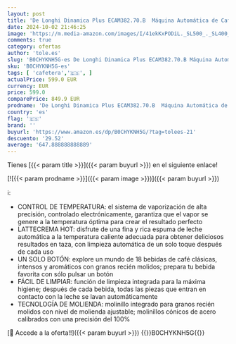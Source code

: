 ```yaml
---
layout: post
title: 'De Longhi Dinamica Plus ECAM382.70.B  Máquina Automática de Café en Grano  Máquina Cappuccino con LatteCrema Hot  Cafetera Espresso  Taza con 18 Recetas  Pantalla TFT 3 5    1450W  Negro'
date: 2024-10-02 21:46:25
image: 'https://m.media-amazon.com/images/I/41ekKxPODiL._SL500_._SL400_.jpg'
comments: true
category: ofertas
author: 'tole.es'
slug: 'B0CHYKNH5G-es De Longhi Dinamica Plus ECAM382.70.B Máquina Automática de...'
sku: 'B0CHYKNH5G-es'
tags: [ 'cafetera','🇪🇸', ]
actualPrice: 599.0 EUR
currency: EUR
price: 599.0
comparePrice: 849.9 EUR
prodname: 'De Longhi Dinamica Plus ECAM382.70.B  Máquina Automática de Café en Grano  Máquina Cappuccino con LatteCrema Hot  Cafetera Espresso  Taza con 18 Recetas  Pantalla TFT 3 5    1450W  Negro'
country: 'es'
flag: '🇪🇸'
brand: ''
buyurl: 'https://www.amazon.es/dp/B0CHYKNH5G/?tag=tolees-21'
descuento: '29.52'
average: '647.888888888889'
---
```


Tienes [{{< param title >}}]({{< param buyurl >}}) en el siguiente enlace!

[![{{< param prodname >}}]({{< param image >}})]({{< param buyurl >}})

ℹ️:

- CONTROL DE TEMPERATURA: el sistema de vaporización de alta precisión, controlado electrónicamente, garantiza que el vapor se genere a la temperatura óptima para crear el resultado perfecto
- LATTECREMA HOT: disfrute de una fina y rica espuma de leche automática a la temperatura caliente adecuada para obtener deliciosos resultados en taza, con limpieza automática de un solo toque después de cada uso
- UN SOLO BOTÓN: explore un mundo de 18 bebidas de café clásicas, intensos y aromáticos con granos recién molidos; prepara tu bebida favorita con sólo pulsar un botón
- FÁCIL DE LIMPIAR: función de limpieza integrada para la máxima higiene; después de cada bebida, todas las piezas que entran en contacto con la leche se lavan automáticamente
- TECNOLOGÍA DE MOLIENDA: molinillo integrado para granos recién molidos con nivel de molienda ajustable; molinillos cónicos de acero calibrados con una precisión del 100%

[🛒 Accede a la oferta!!]({{< param buyurl >}})
{{<world>}}B0CHYKNH5G{{</world>}}
